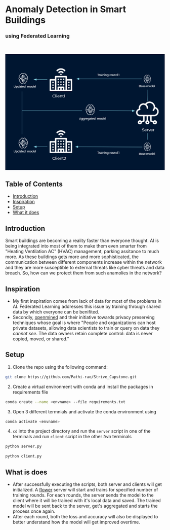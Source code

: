 # Anomaly Detection in Smart Buildings
### using Federated Learning
                                     
<!-- PROJECT LOGO -->
<br />
<p align="center">
  <a href="https://github.com/Pathi-rao/Strive_Capstone">
    <img src="https://github.com/Pathi-rao/Strive_Capstone/blob/main/Figures/main.PNG" alt="Logo">
  </a>
  <br />



## Table of Contents

* [Introduction](#introduction)
* [Inspiration](#inspiration)
* [Setup](#setup)
* [What it does](#what-it-does)


    
## Introduction
Smart buildings are becoming a reality faster than everyone thought. AI is being integrated into most of them to make them even smarter from "Heating Ventilation AC" (HVAC) management, parking assitance to much more. As these buildings gets more and more sophisticated, the communication between different components increase within the network and they are more susceptible to external threats like cyber threats and data breach. So, how can we protect them from such anamolies in the network?
    
## Inspiration
- My first inspiration comes from lack of data for most of the problems in AI. Federated Learning addresses this issue by training through shared data by which everyone can be benifited.
- Secondly, [openmined](https://www.openmined.org/) and their initiative towards privacy preserving techniques whose goal is where "People and organizations can host private datasets, allowing data scientists to train or query on data they *cannot see*. The data owners retain complete control: data is never copied, moved, or shared."
    
## Setup
1. Clone the repo using the following command:
```bash
git clone https://github.com/Pathi-rao/Strive_Capstone.git 
```
2. Create a virtual environment with conda and install the packages in requirements file
```bash
conda create --name <envname> --file requirements.txt
```	
3. Open 3 different termnials and activate the conda environment using
```bash
conda activate <envname>
```
4. `cd` into the project directory and run the `server` script in one of the terminals and run `client` script in the other *two* terminals
```bash
python server.py
```
```bash
python client.py
```

## What is does
- After successfully executing the scripts, both server and clients will get initialized. A [flower](https://flower.dev/) server will start and trains for specified number of training rounds. For each rounds, the server sends the model to the client where it will be trained with it's local data and saved. The trained model will be sent back to the server, get's aggregated and starts the process once again.
- After each round, both the loss and accuracy will also be displayed to better understand how the model will get improved overtime.
    
    

